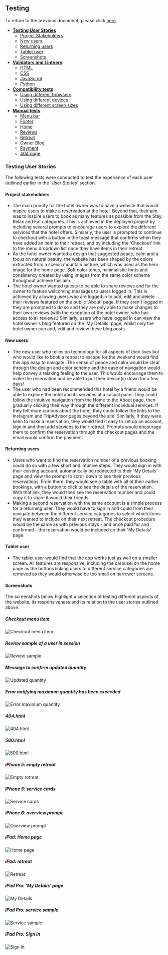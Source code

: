 ## Testing

To return to the previous document, please click [here](https://github.com/mkthewlis/hotel-eko/blob/master/README.md).

- [**Testing User Stories**](#Testing-User-Stories)
    - [Project Stakeholders](#Project-stakeholders)
    - [New users](#New-users)
    - [Returning users](#Returning-users)
    - [Tablet user](#Tablet-user)
    - [Screenshots](#Screenshots)
- [**Validators and Lintners**](#Validators-and-lintners)
    - [HTML](#HTML)
    - [CSS](#CSS)
    - [JavaScript](#JavaScript)
    - [Python](#Python)
- [**Compatibility tests**](#Compatibility-tests)
    - [Using different browsers](#Using-different-browsers)
    - [Using different devices](#Using-different-devices)
    - [Using different screen sizes](#Using-different-screen-sizes)
- [**Manual tests**](#Manual-tests)
    - [Menu bar](#Menu-bar)
    - [Footer](#Footer)
    - [Home](#Home)
    - [Reviews](#Reviews)
    - [Retreat](#Retreat)
    - [Owner Blog](#Owner-blog)
    - [Payment](#Payment)
    - [404 page](#404-page)

### Testing User Stories

The following tests were conducted to test the experience of each user outlined earlier in the 'User Stories' section.

#### Project stakeholders

- The main priority for the hotel owner was to have a website that would inspire users to make a reservation at the hotel. Beyond that, their aim was to inspire users to book as many features as possible from the Stay, Relax and Eat categories. This is achieved in the deployed project by including several prompts to encourage users to explore the different services that the hotel offers. Similarly, the user is prompted to continue to checkout with a button in the toast message that confirms when they have added an item to their retreat, and by including the 'Checkout' link to the menu dropdown list once they have items in their retreat.
- As the hotel owner wanted a design that suggested peace, calm and a focus on natural beauty, the website has been shaped by the colors extracted from a scenic mountain picture, which was used as the hero image for the home page. Soft color tones, minimalistic fonts and consistency created by using images from the same color scheme throughout achieve this aim.
- The hotel owner wanted guests to be able to share reviews and for the owner to feature welcoming messages to users logged in. This is achieved by allowing users who are logged in to add, edit and delete their reviews featured on the public 'About' page. If they aren't logged in they are prompted to do so and they are only able to make changes to their own reviews (with the exception of the hotel owner, who has access to all reviews.) Similarly, users who have logged in can view the hotel owner's blog featured on the 'My Details' page, whilst only the hotel owner can add, edit and review these blog posts.

#### New users

- The new user who relies on technology for all aspects of their lives but who would like to book a retreat to escape for the weekend would find this app easy to navigate. The sense of peace and calm would be clear through the design and color scheme and the ease of navigation would help convey a relaxing feeling to the user. This would encourage them to make the reservation and be able to put their device(s) down for a few days!
- The user who had been recommended this hotel by a friend would be able to explore the hotel and its services at a casual pace. They could follow the intuitive navigation from the Home to the About page, then gradually clicking their way through the different individual services. If they felt more curious about the hotel, they could follow the links to the Instagram and TripAdvisor pages beyond the site. Similarly, if they were keen to make a reservation, they would find it easy to set up an account, sign in and then add services to their retreat. Prompts would encourage them to confirm the reservation through the checkout pages and the email would confirm the payment. 

#### Returning users

- Users who want to find the reservation number of a previous booking could do so with a few short and intuitive steps. They would sign in with their existing account, automatically be redirected to their 'My Details' page and view the prompt to scroll down to see their previous reservations. From there, they would see a table with all of their earlier bookings, with a button to click to see the details of the reservation. With that link, they would then see the reservation number and could copy it to share it would their friends.
- Making a second reservation with the same account is a simple process for a returning user. They would have to sign in and could from their navigate between the different service categories to select which items they wanted to include on their next retreat. The checkout procedure would be the same as with previous stays - and once paid for and confirmed - the reservation would be included on their 'My Details' page.

#### Tablet user

- The tablet user would find that the app works just as well on a smaller screen. All features are responsive, including the carousel on the home page as the buttons linking users to different service categories are removed as they would otherwise be too small on narrower screens.

#### Screenshots

The screenshots below highlight a selection of testing different aspects of the website, its responsiveness and its relation to the user stories outlined above.

##### Checkout menu item

![Checkout menu item](https://github.com/mkthewlis/hotel-eko/blob/master/documentation/testing_screenshots/menu_checkout.png)

##### Review sample of a user in session

![Review sample](https://github.com/mkthewlis/hotel-eko/blob/master/documentation/testing_screenshots/review_sample.png)

##### Message to confirm updated quantity

![Updated quantity](https://github.com/mkthewlis/hotel-eko/blob/master/documentation/testing_screenshots/success_updated_quantity.png)

##### Error notifying maximum quantity has been exceeded

![Error maximum quantity](https://github.com/mkthewlis/hotel-eko/blob/master/documentation/testing_screenshots/error_10_items.png)

##### 404.html

![404.html](https://github.com/mkthewlis/hotel-eko/blob/master/documentation/testing_screenshots/error_404.png)

##### 500.html

![500.html](https://github.com/mkthewlis/hotel-eko/blob/master/documentation/testing_screenshots/error_500.png)

##### iPhone 5: empty retreat

![Empty retreat](https://github.com/mkthewlis/hotel-eko/blob/master/documentation/testing_screenshots/iphone5_empty_retreat.png)

##### iPhone 5: service cards

![Service cards](https://github.com/mkthewlis/hotel-eko/blob/master/documentation/testing_screenshots/iphone5_service_cards.png)

##### iPhone 6: overview prompt

![Overview prompt](https://github.com/mkthewlis/hotel-eko/blob/master/documentation/testing_screenshots/iphone6_overview_prompt.png)

##### iPad: Home page

![Home page](https://github.com/mkthewlis/hotel-eko/blob/master/documentation/testing_screenshots/ipad_index.png)

##### iPad: retreat

![Retreat](https://github.com/mkthewlis/hotel-eko/blob/master/documentation/testing_screenshots/ipad_retreat.png)

##### iPad Pro: 'My Details' page

![My Details](https://github.com/mkthewlis/hotel-eko/blob/master/documentation/testing_screenshots/ipad_pro_my_details.png)

##### iPad Pro: service sample

![Service sample](https://github.com/mkthewlis/hotel-eko/blob/master/documentation/testing_screenshots/ipad_pro_service_sample.png)

##### iPad Pro: Sign In

![Sign In](https://github.com/mkthewlis/hotel-eko/blob/master/documentation/testing_screenshots/ipad_pro_sign_in.png)